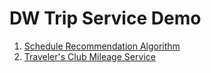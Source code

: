 # DW Trip Service Demo

1. [Schedule Recommendation Algorithm](./01_schedule_recommendation_algorithm)
2. [Traveler's Club Mileage Service](./02_travelers_club_mileage_service)
